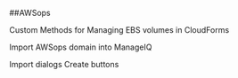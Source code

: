 ##AWSops

Custom Methods for Managing EBS volumes in CloudForms

Import AWSops domain into ManageIQ



Import dialogs
Create buttons
